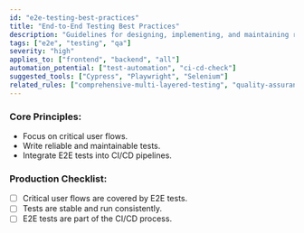 ```yaml
---
id: "e2e-testing-best-practices"
title: "End-to-End Testing Best Practices"
description: "Guidelines for designing, implementing, and maintaining robust end-to-end tests."
tags: ["e2e", "testing", "qa"]
severity: "high"
applies_to: ["frontend", "backend", "all"]
automation_potential: ["test-automation", "ci-cd-check"]
suggested_tools: ["Cypress", "Playwright", "Selenium"]
related_rules: ["comprehensive-multi-layered-testing", "quality-assurance"]
---
```


### Core Principles:
- Focus on critical user flows.
- Write reliable and maintainable tests.
- Integrate E2E tests into CI/CD pipelines.

### Production Checklist:
- [ ] Critical user flows are covered by E2E tests.
- [ ] Tests are stable and run consistently.
- [ ] E2E tests are part of the CI/CD process.
